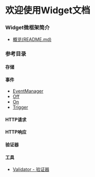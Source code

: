 欢迎使用Widget文档
==================

### Widget微框架简介
* [概览(README.md)](../../README.md)

### 参考目录

#### 存储

#### 事件
* [EventManager](api/eventManager.md)
* [Off](api/off.md)
* [On](api/on.md)
* [Trigger](api/trigger.md)

#### HTTP请求

#### HTTP响应

#### 验证器

#### 工具

* [Validator - 验证器](validator.md)
